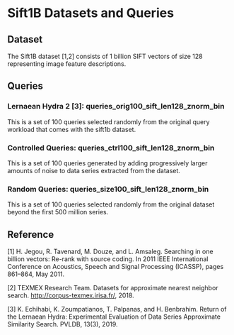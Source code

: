 # Sift1B Datasets and Queries 

## Dataset
The Sift1B dataset [1,2] consists of 1 billion SIFT vectors of size 128
representing image feature descriptions.

## Queries

### Lernaean Hydra 2 [3]: queries_orig100_sift_len128_znorm_bin
This is a set of 100 queries selected randomly from the original query workload
that comes with the sift1b dataset.

### Controlled Queries: queries_ctrl100_sift_len128_znorm_bin
This is a set of 100 queries generated by adding progressively larger amounts of
noise to data series extracted from the dataset.

### Random Queries: queries_size100_sift_len128_znorm_bin
This is a set of 100 queries selected randomly from the original dataset beyond the first 
500 million series. 


## Reference
[1] H. Jegou, R. Tavenard, M. Douze, and L. Amsaleg. Searching in one billion
    vectors: Re-rank with source coding. In 2011 IEEE International Conference on
    Acoustics, Speech and Signal Processing (ICASSP), pages 861–864, May 2011.

[2] TEXMEX Research Team. Datasets for approximate nearest neighbor search.
    http://corpus-texmex.irisa.fr/, 2018.

[3] K. Echihabi, K. Zoumpatianos, T. Palpanas, and H. Benbrahim. Return of the 
    Lernaean Hydra: Experimental Evaluation of Data Series Approximate Similarity 
    Search. PVLDB, 13(3), 2019.
